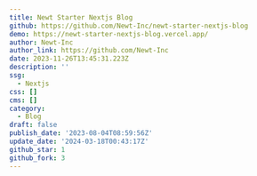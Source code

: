 ```yaml
---
title: Newt Starter Nextjs Blog
github: https://github.com/Newt-Inc/newt-starter-nextjs-blog
demo: https://newt-starter-nextjs-blog.vercel.app/
author: Newt-Inc
author_link: https://github.com/Newt-Inc
date: 2023-11-26T13:45:31.223Z
description: ''
ssg:
  - Nextjs
css: []
cms: []
category:
  - Blog
draft: false
publish_date: '2023-08-04T08:59:56Z'
update_date: '2024-03-18T00:43:17Z'
github_star: 1
github_fork: 3
---
```


